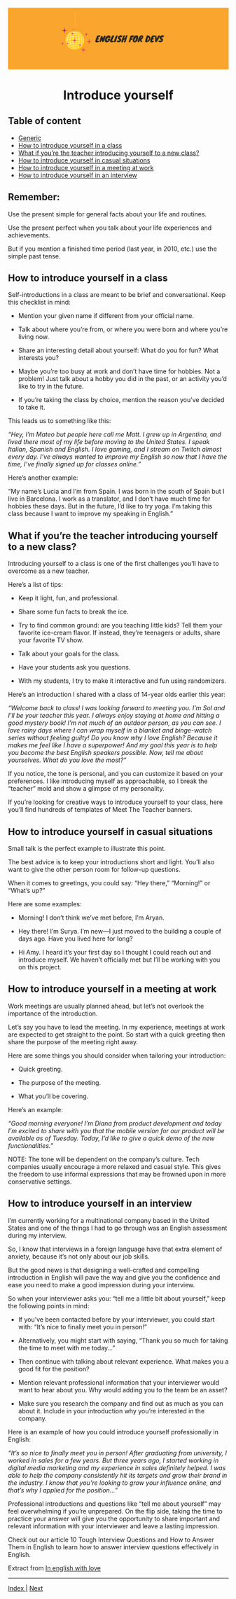 ![portada](/assets/english_devs.png)

<h1 align= "center">
    Introduce yourself
</h1>


## Table of content

- [Generic]()
- [How to introduce yourself in a class](#how-to-introduce-yourself-in-a-class)
- [What if you’re the teacher introducing yourself to a new class?]()
- [How to introduce yourself in casual situations]()
- [How to introduce yourself in a meeting at work]()
- [How to introduce yourself in an interview]()

## Remember:

Use the present simple for general facts about your life and routines.

Use the present perfect when you talk about your life experiences and achievements.

But if you mention a finished time period (last year, in 2010, etc.) use the simple past tense. 



## How to introduce yourself in a class

Self-introductions in a class are meant to be brief and conversational. Keep this checklist in mind: 

- Mention your given name if different from your official name. 

- Talk about where you’re from, or where you were born and where you’re living now. 

- Share an interesting detail about yourself: What do you for fun? What interests you?

- Maybe you’re too busy at work and don’t have time for hobbies. Not a problem! Just talk about a hobby you did in the past, or an activity you’d like to try in the future.

- If you’re taking the class by choice, mention the reason you’ve decided to take it.

This leads us to something like this:

*“Hey, I’m Mateo but people here call me Matt. I grew up in Argentina, and lived there most of my life before moving to the United States. I speak Italian, Spanish and English. I love gaming, and I stream on Twitch almost every day. I’ve always wanted to improve my English so now that I have the time, I’ve finally signed up for classes online.”*

Here’s another example:

“My name’s Lucia and I’m from Spain. I was born in the south of Spain but I live in Barcelona. I work as a translator, and I don’t have much time for hobbies these days. But in the future, I’d like to try yoga. I’m taking this class because I want to improve my speaking in English.”

## What if you’re the teacher introducing yourself to a new class?

Introducing yourself to a class is one of the first challenges you’ll have to overcome as a new teacher.

Here’s a list of tips:

- Keep it light, fun, and professional. 

- Share some fun facts to break the ice.

- Try to find common ground: are you teaching little kids? Tell them your favorite ice-cream flavor. If instead, they’re teenagers or adults, share your favorite TV show.

- Talk about your goals for the class.

- Have your students ask you questions. 

- With my students, I try to make it interactive and fun using randomizers.

Here’s an introduction I shared with a class of 14-year olds earlier this year:

*“Welcome back to class! I was looking forward to meeting you.
I’m Sol and I’ll be your teacher this year. I always enjoy staying at home and hitting a good mystery book! I’m not much of an outdoor person, as you can see. I love rainy days where I can wrap myself in a blanket and binge-watch series without feeling guilty!
Do you know why I love English? Because it makes me feel like I have a superpower! And my goal this year is to help you become the best English speakers possible. Now, tell me about yourselves. What do you love the most?”*

If you notice, the tone is personal, and you can customize it based on your preferences. I like introducing myself as approachable, so I break the “teacher” mold and show a glimpse of my personality.

If you’re looking for creative ways to introduce yourself to your class, here you’ll find hundreds of templates of Meet The Teacher banners. 



## How to introduce yourself in casual situations

Small talk is the perfect example to illustrate this point. 

The best advice is to keep your introductions short and light. You’ll also want to give the other person room for follow-up questions. 

When it comes to greetings, you could say: “Hey there,” “Morning!” or “What’s up?” 

Here are some examples:

- Morning! I don’t think we’ve met before, I’m Aryan.

- Hey there! I’m Surya. I’m new—I just moved to the building a couple of days ago. Have you lived here for long?

- Hi Amy. I heard it’s your first day so I thought I could reach out and introduce myself. We haven’t officially met but I’ll be working with you on this project.

## How to introduce yourself in a meeting at work
Work meetings are usually planned ahead, but let’s not overlook the importance of the introduction. 

Let’s say you have to lead the meeting. In my experience, meetings at work are expected to get straight to the point. So start with a quick greeting then share the purpose of the meeting right away.

Here are some things you should consider when tailoring your introduction:

- Quick greeting.

- The purpose of the meeting.

- What you’ll be covering.

Here’s an example:

*“Good morning everyone! I’m Diana from product development and today I’m excited to share with you that the mobile version for our product will be available as of Tuesday. Today, I’d like to give a quick demo of the new functionalities.”*

NOTE: The tone will be dependent on the company’s culture. Tech companies usually encourage a more relaxed and casual style. This gives the freedom to use informal expressions that may be frowned upon in more conservative settings.

## How to introduce yourself in an interview
I’m currently working for a multinational company based in the United States and one of the things I had to go through was an English assessment during my interview.

So, I know that interviews in a foreign language have that extra element of anxiety, because it’s not only about our job skills. 

But the good news is that designing a well-crafted and compelling introduction in English will pave the way and give you the confidence and ease you need to make a good impression during your interview. 

So when your interviewer asks you: “tell me a little bit about yourself,” keep the following points in mind:

- If you’ve been contacted before by your interviewer, you could start with: “It’s nice to finally meet you in person!”

- Alternatively, you might start with saying, “Thank you so much for taking the time to meet with me today…”

- Then continue with talking about relevant experience. What makes you a good fit for the position?

- Mention relevant professional information that your interviewer would want to hear about you. Why would adding you to the team be an asset?

- Make sure you research the company and find out as much as you can about it. Include in your introduction why you’re interested in the company.

Here is an example of how you could introduce yourself professionally in English:

*“It’s so nice to finally meet you in person!
After graduating from university, I worked in sales for a few years. But three years ago, I started working in digital media marketing and my experience in sales definitely helped. I was able to help the company consistently hit its targets and grow their brand in the industry. I know that you’re looking to grow your influence online, and that’s why I applied for the position…”*

Professional introductions and questions like “tell me about yourself” may feel overwhelming if you’re unprepared. On the flip side, taking the time to practice your answer will give you the opportunity to share important and relevant information with your interviewer and leave a lasting impression.

Check out our article 10 Tough Interview Questions and How to Answer Them in English to learn how to answer interview questions effectively in English.




Extract from [In english with love](https://www.inenglishwithlove.com/blog/introduce-yourself-in-english)

---
[Index |](/readme.md) [Next]()